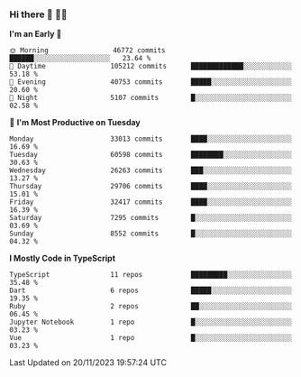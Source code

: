 ### Hi there 👋 🧑‍💻



<!--START_SECTION:waka-->
**I'm an Early 🐤** 

```text
🌞 Morning                46772 commits       ██████░░░░░░░░░░░░░░░░░░░   23.64 % 
🌆 Daytime                105212 commits      █████████████░░░░░░░░░░░░   53.18 % 
🌃 Evening                40753 commits       █████░░░░░░░░░░░░░░░░░░░░   20.60 % 
🌙 Night                  5107 commits        █░░░░░░░░░░░░░░░░░░░░░░░░   02.58 % 
```
📅 **I'm Most Productive on Tuesday** 

```text
Monday                   33013 commits       ████░░░░░░░░░░░░░░░░░░░░░   16.69 % 
Tuesday                  60598 commits       ████████░░░░░░░░░░░░░░░░░   30.63 % 
Wednesday                26263 commits       ███░░░░░░░░░░░░░░░░░░░░░░   13.27 % 
Thursday                 29706 commits       ████░░░░░░░░░░░░░░░░░░░░░   15.01 % 
Friday                   32417 commits       ████░░░░░░░░░░░░░░░░░░░░░   16.39 % 
Saturday                 7295 commits        █░░░░░░░░░░░░░░░░░░░░░░░░   03.69 % 
Sunday                   8552 commits        █░░░░░░░░░░░░░░░░░░░░░░░░   04.32 % 
```


**I Mostly Code in TypeScript** 

```text
TypeScript               11 repos            █████████░░░░░░░░░░░░░░░░   35.48 % 
Dart                     6 repos             █████░░░░░░░░░░░░░░░░░░░░   19.35 % 
Ruby                     2 repos             ██░░░░░░░░░░░░░░░░░░░░░░░   06.45 % 
Jupyter Notebook         1 repo              █░░░░░░░░░░░░░░░░░░░░░░░░   03.23 % 
Vue                      1 repo              █░░░░░░░░░░░░░░░░░░░░░░░░   03.23 % 
```




 Last Updated on 20/11/2023 19:57:24 UTC
<!--END_SECTION:waka-->


